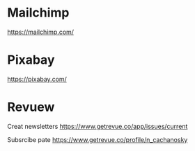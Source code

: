 # Mailchimp
https://mailchimp.com/

# Pixabay
https://pixabay.com/

# Revuew
Creat newsletters
https://www.getrevue.co/app/issues/current

Subsrcibe pate
https://www.getrevue.co/profile/n_cachanosky 
